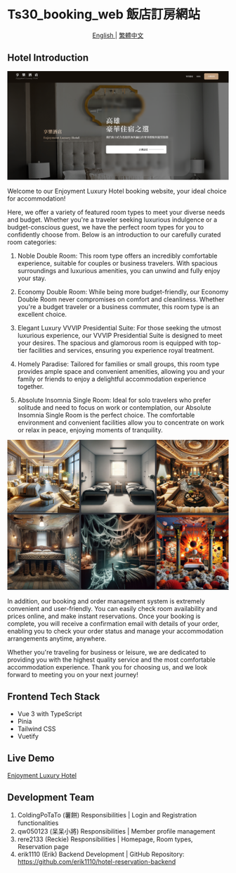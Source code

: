 # Ts30_booking_web 飯店訂房網站

<p align="center">
  <a href="./README.md"> English </a> | <a href="./README.zh-TW.md"> 繁體中文
  </a>
</p>

## Hotel Introduction

![Alt text](./public/image.png)

Welcome to our Enjoyment Luxury Hotel booking website, your ideal choice for accommodation!

Here, we offer a variety of featured room types to meet your diverse needs and budget. Whether you're a traveler seeking luxurious indulgence or a budget-conscious guest, we have the perfect room types for you to confidently choose from. Below is an introduction to our carefully curated room categories:

1. Noble Double Room: This room type offers an incredibly comfortable experience, suitable for couples or business travelers. With spacious surroundings and luxurious amenities, you can unwind and fully enjoy your stay.

2. Economy Double Room: While being more budget-friendly, our Economy Double Room never compromises on comfort and cleanliness. Whether you're a budget traveler or a business commuter, this room type is an excellent choice.

3. Elegant Luxury VVVIP Presidential Suite: For those seeking the utmost luxurious experience, our VVVIP Presidential Suite is designed to meet your desires. The spacious and glamorous room is equipped with top-tier facilities and services, ensuring you experience royal treatment.

4. Homely Paradise: Tailored for families or small groups, this room type provides ample space and convenient amenities, allowing you and your family or friends to enjoy a delightful accommodation experience together.

5. Absolute Insomnia Single Room: Ideal for solo travelers who prefer solitude and need to focus on work or contemplation, our Absolute Insomnia Single Room is the perfect choice. The comfortable environment and convenient facilities allow you to concentrate on work or relax in peace, enjoying moments of tranquility.

<p align='center'>
<img  src="./public/image-2.png"/>
</p>

In addition, our booking and order management system is extremely convenient and user-friendly. You can easily check room availability and prices online, and make instant reservations. Once your booking is complete, you will receive a confirmation email with details of your order, enabling you to check your order status and manage your accommodation arrangements anytime, anywhere.

Whether you're traveling for business or leisure, we are dedicated to providing you with the highest quality service and the most comfortable accommodation experience. Thank you for choosing us, and we look forward to meeting you on your next journey!

## Frontend Tech Stack

- Vue 3 with TypeScript
- Pinia
- Tailwind CSS
- Vuetify

## Live Demo

<a href="https://rere2133.github.io/ts30_booking_web" target="_blank">Enjoyment Luxury Hotel</a>

## Development Team

1. ColdingPoTaTo (薯餅)
   Responsibilities | Login and Registration functionalities
2. qw050123 (呆呆小將)
   Responsibilities | Member profile management
3. rere2133 (Reckie)
   Responsibilities | Homepage, Room types, Reservation page
4. erik1110 (Erik)
   Backend Development |
   GitHub Repository: https://github.com/erik1110/hotel-reservation-backend
